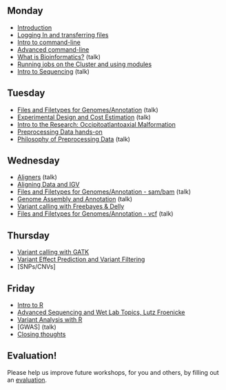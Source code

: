 &nbsp;

Monday
----------

* [Introduction](monday/Introduction.pdf)
* [Logging In and transferring files](monday/logging-in)
* [Intro to command-line](monday/command-line-intro)
* [Advanced command-line](monday/advanced-command-line)
* [What is Bioinformatics?](monday/What_is_Bioinformatics.pdf) (talk)
* [Running jobs on the Cluster and using modules](monday/cluster)
* [Intro to Sequencing](monday/Intro2Seq_Variants_2017.pdf) (talk)


Tuesday
----------

* [Files and Filetypes for Genomes/Annotation](tuesday/filetypes) (talk)
* [Experimental Design and Cost Estimation](tuesday/ExperimentalDesign.pdf) (talk)
* [Intro to the Research: Occipitoatlantoaxial Malformation](tuesday/OAAM.pdf)
* [Preprocessing Data hands-on](tuesday/preproc)
* [Philosophy of Preprocessing Data](tuesday/Preprocessing.pdf) (talk)


Wednesday
----------

* [Aligners](wednesday/aligners) (talk)
* [Aligning Data and IGV](wednesday/alignment)
* [Files and Filetypes for Genomes/Annotation - sam/bam](tuesday/filetypes) (talk)
* [Genome Assembly and Annotation](wednesday/GenomeAssembly.pdf) (talk)
* [Variant calling with Freebayes & Delly](wednesday/variant_calling)
* [Files and Filetypes for Genomes/Annotation - vcf](tuesday/filetypes) (talk)



Thursday
----------

* [Variant calling with GATK](wednesday/gatk)
* [Variant Effect Prediction and Variant Filtering](thursday/snpeff)
* [SNPs/CNVs]


Friday
----------

* [Intro to R](friday/Intro2R.md)
* [Advanced Sequencing and Wet Lab Topics, Lutz Froenicke](talk)
* [Variant Analysis with R](friday/Variant-Analysis-by-R.md)
* [GWAS] (talk)
* [Closing thoughts](friday/Closing_Thoughts.pdf)

Evaluation!
----------

Please help us improve future workshops, for you and others, by filling out an [evaluation](https://goo.gl/).






